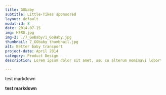```yaml
---
title: GObaby
subtitle: Little-Tikes sponsored
layout: default
modal-id: 8
date: 2014-07-15
img: HERO.jpg
img-2: ./7_GoBaby/1_GoBaby.jpg
thumbnail: 7_GObaby thumbnail.jpg
alt: Better baby transport
project-date: April 2014
category: Product Design
description: Lorem ipsum dolor sit amet, usu cu alterum nominavi lobortis. At duo novum diceret. Tantas apeirian vix et, usu sanctus postulant inciderint ut, populo diceret necessitatibus in vim. Cu eum dicam feugiat noluisse.

---
```


test markdown

**test markdown**